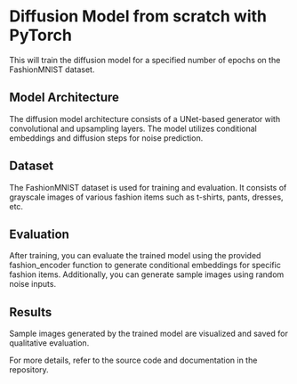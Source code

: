 # Diffusion Model from scratch with PyTorch


This will train the diffusion model for a specified number of epochs on the FashionMNIST dataset.

## Model Architecture
The diffusion model architecture consists of a UNet-based generator with convolutional and upsampling layers. The model utilizes conditional embeddings and diffusion steps for noise prediction.

## Dataset
The FashionMNIST dataset is used for training and evaluation. It consists of grayscale images of various fashion items such as t-shirts, pants, dresses, etc.

## Evaluation
After training, you can evaluate the trained model using the provided fashion_encoder function to generate conditional embeddings for specific fashion items. Additionally, you can generate sample images using random noise inputs.

## Results
Sample images generated by the trained model are visualized and saved for qualitative evaluation.

For more details, refer to the source code and documentation in the repository.
